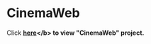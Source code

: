 # CinemaWeb
Click <b>[here](https://felekswebs.github.io/Shape-transform/.)</b> to view "CinemaWeb" project.
